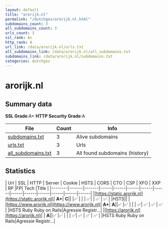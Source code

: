 ```yaml
---
layout: default
title: "arorijk.nl"
permalink: "/dutchgov/arorijk.nl.html"
subdomains_count: 3
all_subdomains_count: 3
urls_count: 3
ssl_rank: A+
http_rank: A
url_link: /data/arorijk.nl/urls.txt
all_subdomains_link: /data/arorijk.nl/all_subdomains.txt
subdomains_link: /data/arorijk.nl/subdomains.txt
categories: dutchgov
---
```



# arorijk.nl
## Summary data


**SSL Grade**:A+
**HTTP Security Grade**:A


| File       | Count | Info |
|------------|-------|------|
|[subdomains.txt](/data/arorijk.nl/subdomains.txt)|3|Alive subdomains|
|[urls.txt](/data/arorijk.nl/urls.txt)|3|Urls|
|[all_subdomains.txt](/data/arorijk.nl/all_subdomains.txt)|3|All found subdomains (history)|


## Statistics


| Url | SSL | HTTP | Server | Cookie | HSTS | CORS | CTO | CSP | XFO | XXP | RP |FP| Tech |Title |
|--------|-------|-------|------|------|------|------|------|------|------|------|------|------|------|
|[https://static.arorijk.nl](https://static.arorijk.nl)| **A+**| **C**|| |:white_check_mark: | | | :white_check_mark:| | :white_check_mark: | :white_check_mark: | |HSTS||
|[https://www.arorijk.nl](https://www.arorijk.nl)| **A+**| **A**||:white_check_mark: |:white_check_mark: | | | :white_check_mark:| :white_check_mark: | :white_check_mark: | :white_check_mark: | |HSTS Ruby Ruby on Rails|Agressie Registr...|
|[https://arorijk.nl](https://arorijk.nl)| | **A**||:white_check_mark: |:white_check_mark: | | | :white_check_mark:| :white_check_mark: | :white_check_mark: | :white_check_mark: | |HSTS Ruby Ruby on Rails|Agressie Registr...|